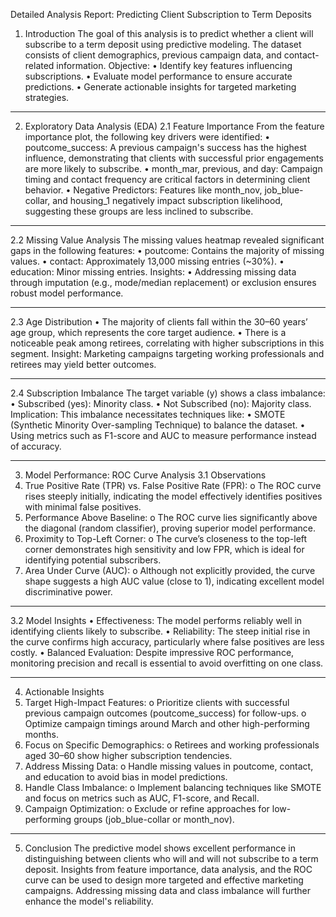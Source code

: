 Detailed Analysis Report: Predicting Client Subscription to Term Deposits
1. Introduction
The goal of this analysis is to predict whether a client will subscribe to a term deposit using predictive modeling. The dataset consists of client demographics, previous campaign data, and contact-related information.
Objective:
•	Identify key features influencing subscriptions.
•	Evaluate model performance to ensure accurate predictions.
•	Generate actionable insights for targeted marketing strategies.
________________________________________
2. Exploratory Data Analysis (EDA)
2.1 Feature Importance
From the feature importance plot, the following key drivers were identified:
•	poutcome_success: A previous campaign's success has the highest influence, demonstrating that clients with successful prior engagements are more likely to subscribe.
•	month_mar, previous, and day: Campaign timing and contact frequency are critical factors in determining client behavior.
•	Negative Predictors: Features like month_nov, job_blue-collar, and housing_1 negatively impact subscription likelihood, suggesting these groups are less inclined to subscribe.
________________________________________
2.2 Missing Value Analysis
The missing values heatmap revealed significant gaps in the following features:
•	poutcome: Contains the majority of missing values.
•	contact: Approximately 13,000 missing entries (~30%).
•	education: Minor missing entries.
Insights:
•	Addressing missing data through imputation (e.g., mode/median replacement) or exclusion ensures robust model performance.
________________________________________
2.3 Age Distribution
•	The majority of clients fall within the 30–60 years’ age group, which represents the core target audience.
•	There is a noticeable peak among retirees, correlating with higher subscriptions in this segment.
Insight: Marketing campaigns targeting working professionals and retirees may yield better outcomes.
________________________________________
2.4 Subscription Imbalance
The target variable (y) shows a class imbalance:
•	Subscribed (yes): Minority class.
•	Not Subscribed (no): Majority class.
Implication: This imbalance necessitates techniques like:
•	SMOTE (Synthetic Minority Over-sampling Technique) to balance the dataset.
•	Using metrics such as F1-score and AUC to measure performance instead of accuracy.
________________________________________
3. Model Performance: ROC Curve Analysis
3.1 Observations
1.	True Positive Rate (TPR) vs. False Positive Rate (FPR):
o	The ROC curve rises steeply initially, indicating the model effectively identifies positives with minimal false positives.
2.	Performance Above Baseline:
o	The ROC curve lies significantly above the diagonal (random classifier), proving superior model performance.
3.	Proximity to Top-Left Corner:
o	The curve’s closeness to the top-left corner demonstrates high sensitivity and low FPR, which is ideal for identifying potential subscribers.
4.	Area Under Curve (AUC):
o	Although not explicitly provided, the curve shape suggests a high AUC value (close to 1), indicating excellent model discriminative power.
________________________________________
3.2 Model Insights
•	Effectiveness: The model performs reliably well in identifying clients likely to subscribe.
•	Reliability: The steep initial rise in the curve confirms high accuracy, particularly where false positives are less costly.
•	Balanced Evaluation: Despite impressive ROC performance, monitoring precision and recall is essential to avoid overfitting on one class.
________________________________________
4. Actionable Insights
1.	Target High-Impact Features:
o	Prioritize clients with successful previous campaign outcomes (poutcome_success) for follow-ups.
o	Optimize campaign timings around March and other high-performing months.
2.	Focus on Specific Demographics:
o	Retirees and working professionals aged 30–60 show higher subscription tendencies.
3.	Address Missing Data:
o	Handle missing values in poutcome, contact, and education to avoid bias in model predictions.
4.	Handle Class Imbalance:
o	Implement balancing techniques like SMOTE and focus on metrics such as AUC, F1-score, and Recall.
5.	Campaign Optimization:
o	Exclude or refine approaches for low-performing groups (job_blue-collar or month_nov).
________________________________________
5. Conclusion
The predictive model shows excellent performance in distinguishing between clients who will and will not subscribe to a term deposit. Insights from feature importance, data analysis, and the ROC curve can be used to design more targeted and effective marketing campaigns. Addressing missing data and class imbalance will further enhance the model's reliability.

